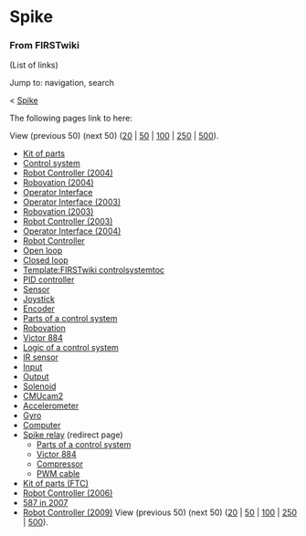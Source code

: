 # Spike

### From FIRSTwiki

(List of links)

Jump to: navigation, search

&lt; [Spike](/index.php?title=Spike&redirect=no "Spike" )  

The following pages link to here:

View (previous 50) (next 50)
([20](/index.php?title=Special:Whatlinkshere/Spike&limit=20&from=0
"Special:Whatlinkshere/Spike" ) |
[50](/index.php?title=Special:Whatlinkshere/Spike&limit=50&from=0
"Special:Whatlinkshere/Spike" ) |
[100](/index.php?title=Special:Whatlinkshere/Spike&limit=100&from=0
"Special:Whatlinkshere/Spike" ) |
[250](/index.php?title=Special:Whatlinkshere/Spike&limit=250&from=0
"Special:Whatlinkshere/Spike" ) |
[500](/index.php?title=Special:Whatlinkshere/Spike&limit=500&from=0
"Special:Whatlinkshere/Spike" )).

  * [Kit of parts](Kit_of_parts "Kit of parts" )
  * [Control system](Control_system "Control system" )
  * [Robot Controller (2004)](Robot_Controller_%282004%29 "Robot Controller \(2004\)" )
  * [Robovation (2004)](Robovation_%282004%29 "Robovation \(2004\)" )
  * [Operator Interface](operator-interface)
  * [Operator Interface (2003)](Operator_Interface_%282003%29 "Operator Interface \(2003\)" )
  * [Robovation (2003)](Robovation_%282003%29 "Robovation \(2003\)" )
  * [Robot Controller (2003)](Robot_Controller_%282003%29 "Robot Controller \(2003\)" )
  * [Operator Interface (2004)](Operator_Interface_%282004%29 "Operator Interface \(2004\)" )
  * [Robot Controller](robot-controller)
  * [Open loop](Open_loop "Open loop" )
  * [Closed loop](Closed_loop "Closed loop" )
  * [Template:FIRSTwiki controlsystemtoc](Template:FIRSTwiki_controlsystemtoc "Template:FIRSTwiki controlsystemtoc" )
  * [PID controller](PID_controller "PID controller" )
  * [Sensor](sensor)
  * [Joystick](joystick)
  * [Encoder](Encoder "Encoder" )
  * [Parts of a control system](Parts_of_a_control_system "Parts of a control system" )
  * [Robovation](robovation)
  * [Victor 884](victor-884)
  * [Logic of a control system](Logic_of_a_control_system "Logic of a control system" )
  * [IR sensor](IR_sensor "IR sensor" )
  * [Input](Input "Input" )
  * [Output](Output "Output" )
  * [Solenoid](Solenoid "Solenoid" )
  * [CMUcam2](CMUcam2 "CMUcam2" )
  * [Accelerometer](Accelerometer "Accelerometer" )
  * [Gyro](gyro)
  * [Computer](Computer "Computer" )
  * [Spike relay](/index.php?title=Spike_relay&redirect=no "Spike relay" ) (redirect page) 
    * [Parts of a control system](Parts_of_a_control_system "Parts of a control system" )
    * [Victor 884](victor-884)
    * [Compressor](Compressor "Compressor" )
    * [PWM cable](PWM_cable "PWM cable" )
  * [Kit of parts (FTC)](Kit_of_parts_%28FTC%29 "Kit of parts \(FTC\)" )
  * [Robot Controller (2006)](Robot_Controller_%282006%29 "Robot Controller \(2006\)" )
  * [587 in 2007](587_in_2007 "587 in 2007" )
  * [Robot Controller (2009)](Robot_Controller_%282009%29 "Robot Controller \(2009\)" )
View (previous 50) (next 50)
([20](/index.php?title=Special:Whatlinkshere/Spike&limit=20&from=0
"Special:Whatlinkshere/Spike" ) |
[50](/index.php?title=Special:Whatlinkshere/Spike&limit=50&from=0
"Special:Whatlinkshere/Spike" ) |
[100](/index.php?title=Special:Whatlinkshere/Spike&limit=100&from=0
"Special:Whatlinkshere/Spike" ) |
[250](/index.php?title=Special:Whatlinkshere/Spike&limit=250&from=0
"Special:Whatlinkshere/Spike" ) |
[500](/index.php?title=Special:Whatlinkshere/Spike&limit=500&from=0
"Special:Whatlinkshere/Spike" )).

